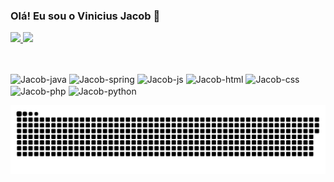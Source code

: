 ### Olá! Eu sou o Vinicius Jacob 👋

<div>
  <a href="https://github.com/viniciusjacob">
    <img height="160em" src="https://github-readme-stats.vercel.app/api?username=viniciusjacob&show_icons=true&theme=dark&include_all_commits=true&count_private=true"/>
    <img height="160em" src="https://github-readme-stats.vercel.app/api/top-langs/?username=viniciusjacob&layout=compact&langs_count=7&theme=dark"/>
  </a>
</div>

##
<div style="display: inline_block"><br>
  <img align="center" alt="Jacob-java" height="30" width="40" src="https://cdn.jsdelivr.net/gh/devicons/devicon/icons/java/java-original.svg">
  <img align="center" alt="Jacob-spring" height="30" width="40" src="https://cdn.jsdelivr.net/gh/devicons/devicon/icons/spring/spring-original.svg" />
  <img align="center" alt="Jacob-js" height="30" width="40" src="https://cdn.jsdelivr.net/gh/devicons/devicon/icons/javascript/javascript-original.svg">
  <img align="center" alt="Jacob-html" height="30" width="40" src="https://cdn.jsdelivr.net/gh/devicons/devicon/icons/html5/html5-original.svg" />
  <img align="center" alt="Jacob-css" height="30" width="40" src="https://cdn.jsdelivr.net/gh/devicons/devicon/icons/css3/css3-original.svg" />
  <img align="center" alt="Jacob-php" height="30" width="40" src="https://cdn.jsdelivr.net/gh/devicons/devicon/icons/php/php-original.svg" />
  <img align="center" alt="Jacob-python" height="30" width="40" src="https://cdn.jsdelivr.net/gh/devicons/devicon/icons/python/python-original.svg" />
  <!-- <img align="center" alt="Jacob-react" height="30" width="40" src="https://cdn.jsdelivr.net/gh/devicons/devicon/icons/react/react-original.svg" /> -->

  ![Snake animation](https://github.com/viniciusjacob/viniciusjacob/blob/output/github-contribution-grid-snake.svg)
  
</div>
  
 
  
 
  
  
<!--
**viniciusjacob/viniciusjacob** is a ✨ _special_ ✨ repository because its `README.md` (this file) appears on your GitHub profile.

Here are some ideas to get you started:

- 🔭 I’m currently working on ...
- 🌱 I’m currently learning ...
- 👯 I’m looking to collaborate on ...
- 🤔 I’m looking for help with ...
- 💬 Ask me about ...
- 📫 How to reach me: ...
- 😄 Pronouns: ...
- ⚡ Fun fact: ...
-->

